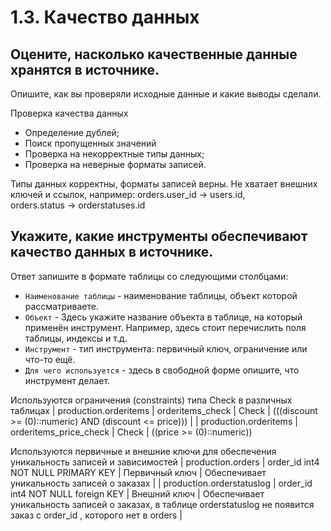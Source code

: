 # 1.3. Качество данных

## Оцените, насколько качественные данные хранятся в источнике.
Опишите, как вы проверяли исходные данные и какие выводы сделали.

Проверка качества данных
- Определение дублей;
- Поиск пропущенных значений
- Проверка на некорректные типы данных;
- Проверка на неверные форматы записей.

Типы данных корректны, форматы записей верны.
Не хватает внешних ключей и ссылок, например: 
orders.user_id -> users.id,  
orders.status -> orderstatuses.id

## Укажите, какие инструменты обеспечивают качество данных в источнике.
Ответ запишите в формате таблицы со следующими столбцами:
- `Наименование таблицы` - наименование таблицы, объект которой рассматриваете.
- `Объект` - Здесь укажите название объекта в таблице, на который применён инструмент. Например, здесь стоит перечислить поля таблицы, индексы и т.д.
- `Инструмент` - тип инструмента: первичный ключ, ограничение или что-то ещё.
- `Для чего используется` - здесь в свободной форме опишите, что инструмент делает.


Используются ограничения (constraints) типа Check в различных таблицах
| production.orderitems | orderitems_check | Check  | (((discount >= (0)::numeric) AND (discount <= price))) |
| production.orderitems | orderitems_price_check | Check  | ((price >= (0)::numeric))

Используются первичные и внешние ключи для обеспечения уникальность записей и зависимостей
| production.orders | order_id int4 NOT NULL PRIMARY KEY | Первичный ключ  | Обеспечивает уникальность записей о заказах |
| production.orderstatuslog | order_id int4 NOT NULL foreign KEY | Внешний ключ  | Обеспечивает уникальность записей о заказах, в таблице orderstatuslog не появится заказ с order_id , которого нет в orders |
